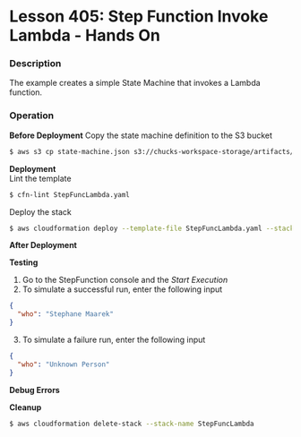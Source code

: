# Lesson 405: Step Function Invoke Lambda - Hands On

### Description

The example creates a simple State Machine that invokes a Lambda function.

### Operation

**Before Deployment**
Copy the state machine definition to the S3 bucket

```bash
$ aws s3 cp state-machine.json s3://chucks-workspace-storage/artifacts/state-machine-0308-1.json
```

**Deployment**  
Lint the template

```bash
$ cfn-lint StepFuncLambda.yaml
```

Deploy the stack

```bash
$ aws cloudformation deploy --template-file StepFuncLambda.yaml --stack-name StepFuncLambda --capabilities CAPABILITY_IAM
```

**After Deployment**

**Testing**

1. Go to the StepFunction console and the _Start Execution_
2. To simulate a successful run, enter the following input

```json
{
  "who": "Stephane Maarek"
}
```

3. To simulate a failure run, enter the following input

```json
{
  "who": "Unknown Person"
}
```

**Debug Errors**

**Cleanup**

```bash
$ aws cloudformation delete-stack --stack-name StepFuncLambda
```
